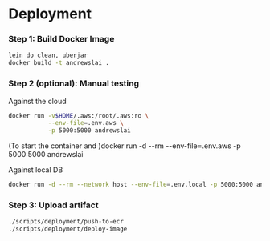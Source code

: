 # Deployment

### Step 1: Build Docker Image

```bash
lein do clean, uberjar
docker build -t andrewslai .
```


### Step 2 (optional): Manual testing 

Against the cloud
```bash
docker run -v$HOME/.aws:/root/.aws:ro \
           --env-file=.env.aws \
           -p 5000:5000 andrewslai 
```

(To start the container and )docker run -d --rm --env-file=.env.aws -p 5000:5000 andrewslai

Against local DB
```bash 
docker run -d --rm --network host --env-file=.env.local -p 5000:5000 andrewslai
```

### Step 3: Upload artifact

```bash
./scripts/deployment/push-to-ecr
./scripts/deployment/deploy-image
```
